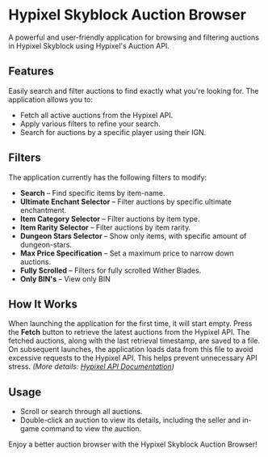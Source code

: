 # Hypixel Skyblock Auction Browser

A powerful and user-friendly application for browsing and filtering auctions in Hypixel Skyblock using Hypixel's Auction API.

## Features
Easily search and filter auctions to find exactly what you're looking for. The application allows you to:
- Fetch all active auctions from the Hypixel API.
- Apply various filters to refine your search.
- Search for auctions by a specific player using their IGN.

## Filters
The application currently has the following filters to modify:
- **Search** – Find specific items by item-name.
- **Ultimate Enchant Selector** – Filter auctions by specific ultimate enchantment.
- **Item Category Selector** – Filter auctions by item type.
- **Item Rarity Selector** – Filter auctions by item rarity.
- **Dungeon Stars Selector** – Show only items, with specific amount of dungeon-stars.
- **Max Price Specification** – Set a maximum price to narrow down auctions.
- **Fully Scrolled** – Filters for fully scrolled Wither Blades.
- **Only BIN's** – View only BIN

## How It Works
When launching the application for the first time, it will start empty. Press the **Fetch** button to retrieve the latest auctions from the Hypixel API. The fetched auctions, along with the last retrieval timestamp, are saved to a file. On subsequent launches, the application loads data from this file to avoid excessive requests to the Hypixel API. This helps prevent unnecessary API stress. *(More details: [Hypixel API Documentation](https://api.hypixel.net/#tag/SkyBlock/paths/~1v2~1skyblock~1auction/get))*

## Usage
- Scroll or search through all auctions.
- Double-click an auction to view its details, including the seller and in-game command to view the auction.

Enjoy a better auction browser with the Hypixel Skyblock Auction Browser!

